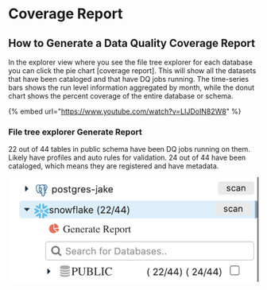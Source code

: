 # Coverage Report

## How to Generate a Data Quality Coverage Report

In the explorer view where you see the file tree explorer for each database you can click the pie chart \[coverage report].  This will show all the datasets that have been cataloged and that have DQ jobs running.  The time-series bars shows the run level information aggregated by month, while the donut chart shows the percent coverage of the entire database or schema.&#x20;

{% embed url="https://www.youtube.com/watch?v=LIJDoIN82W8" %}

### File tree explorer Generate Report

22 out of 44 tables in public schema have been DQ jobs running on them.  Likely have profiles and auto rules for validation.  24 out of 44 have been cataloged, which means they are registered and have metadata.

![](../.gitbook/assets/screen-shot-2021-04-03-at-7.02.23-pm.png)
